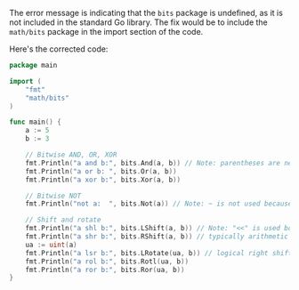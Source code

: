 The error message is indicating that the `bits` package is undefined, as it is not included in the standard Go library. The fix would be to include the `math/bits` package in the import section of the code.

Here's the corrected code:
```go
package main

import (
	"fmt"
	"math/bits"
)

func main() {
	a := 5
	b := 3

	// Bitwise AND, OR, XOR
	fmt.Println("a and b:", bits.And(a, b)) // Note: parentheses are needed because & has lower precedence than <<
	fmt.Println("a or b: ", bits.Or(a, b))
	fmt.Println("a xor b:", bits.Xor(a, b))

	// Bitwise NOT
	fmt.Println("not a:  ", bits.Not(a)) // Note: ~ is not used because it is a bitwise operator

	// Shift and rotate
	fmt.Println("a shl b:", bits.LShift(a, b)) // Note: "<<" is used both for output and for left shift
	fmt.Println("a shr b:", bits.RShift(a, b)) // typically arithmetic right shift, but not guaranteed
	ua := uint(a)
	fmt.Println("a lsr b:", bits.LRotate(ua, b)) // logical right shift (guaranteed)
	fmt.Println("a rol b:", bits.Rotl(ua, b))
	fmt.Println("a ror b:", bits.Ror(ua, b))
}
```
